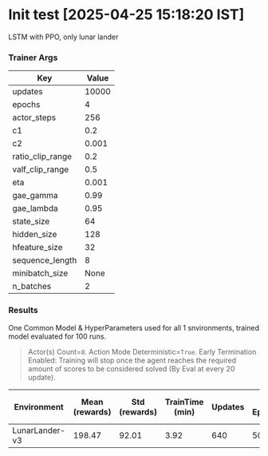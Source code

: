 
# Init test [2025-04-25 15:18:20 IST]

LSTM with PPO, only lunar lander

### Trainer Args 

| Key | Value |
| --- | --- |
| updates | 10000 |
| epochs | 4 |
| actor_steps | 256 |
| c1 | 0.2 |
| c2 | 0.001 |
| ratio_clip_range | 0.2 |
| valf_clip_range | 0.5 |
| eta | 0.001 |
| gae_gamma | 0.99 |
| gae_lambda | 0.95 |
| state_size | 64 |
| hidden_size | 128 |
| hfeature_size | 32 |
| sequence_length | 8 |
| minibatch_size | None |
| n_batches | 2 |


### Results 

One Common Model & HyperParameters used for all 1 snvironments, trained model evaluated for 100 runs.

> Actor(s) Count=`8`. Action Mode Deterministic=`True`.
> Early Termination Enabled: Training will stop once the agent reaches the required amount of scores to be considered solved (By Eval at every 20 update).



| Environment | Mean (rewards) | Std (rewards) | TrainTime (min) | Updates | No. Episodes | Total Steps | Final Loss | Final Eval Reward | Solved? |
| --- | --- | --- | --- | --- | --- | --- | --- | --- | --- |
| LunarLander-v3 | 198.47 | 92.01 | 3.92 | 640 | 5008 | 1310720 | 19.2725 | 247 | 200 |


